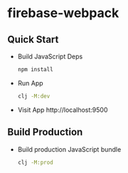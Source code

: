 # firebase-webpack

## Quick Start

- Build JavaScript Deps
  ```bash
  npm install
  ```
- Run App
  ```bash
  clj -M:dev
  ```
- Visit App
  http://localhost:9500


## Build Production

- Build production JavaScript bundle

  ```bash
  clj -M:prod
  ```

